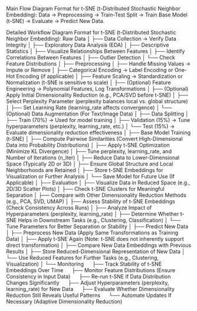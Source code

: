Main Flow Diagram Format for t-SNE (t-Distributed Stochastic Neighbor Embedding):
Data → Preprocessing → Train-Test Split → Train Base Model (t-SNE) → Evaluate → Predict New Data.

Detailed Workflow Diagram Format for t-SNE (t-Distributed Stochastic Neighbor Embedding):
Raw Data
│
├── Data Collection → Verify Data Integrity
│
├── Exploratory Data Analysis (EDA)
│ ├── Descriptive Statistics
│ ├── Visualize Relationships Between Features
│ ├── Identify Correlations Between Features
│ ├── Outlier Detection
│ └── Check Feature Distributions
│
├── Preprocessing
│ ├── Handle Missing Values → Impute or Remove
│ ├── Categorical Encoding → Label Encoding or One-Hot Encoding (if applicable)
│ ├── Feature Scaling → Standardization or Normalization (t-SNE is sensitive to scale)
│ ├── (Optional) Feature Engineering → Polynomial Features, Log Transformations
│ ├── (Optional) Apply Initial Dimensionality Reduction (e.g., PCA/SVD before t-SNE)
│ ├── Select Perplexity Parameter (perplexity balances local vs. global structure)
│ ├── Set Learning Rate (learning_rate affects convergence)
│ └── (Optional) Data Augmentation (For Text/Image Data)
│
├── Data Splitting
│ ├── Train (70%) → Used for model training
│ ├── Validation (15%) → Tune hyperparameters (perplexity, learning_rate, etc.)
│ └── Test (15%) → Evaluate dimensionality reduction effectiveness
│
├── Base Model Training (t-SNE)
│ ├── Compute Pairwise Similarities (Convert High-Dimensional Data into Probability Distributions)
│ ├── Apply t-SNE Optimization (Minimize KL Divergence)
│ ├── Tune perplexity, learning_rate, and Number of Iterations (n_iter)
│ ├── Reduce Data to Lower-Dimensional Space (Typically 2D or 3D)
│ ├── Ensure Global Structure and Local Neighborhoods are Retained
│ ├── Store t-SNE Embeddings for Visualization or Further Analysis
│ └── Save Model for Future Use (If Applicable)
│
├── Evaluation
│ ├── Visualize Data in Reduced Space (e.g., 2D/3D Scatter Plots)
│ ├── Check t-SNE Clusters for Meaningful Separation
│ ├── Compare with Other Dimensionality Reduction Methods (e.g., PCA, SVD, UMAP)
│ ├── Assess Stability of t-SNE Embeddings (Check Consistency Across Runs)
│ ├── Analyze Impact of Hyperparameters (perplexity, learning_rate)
│ ├── Determine Whether t-SNE Helps in Downstream Tasks (e.g., Clustering, Classification)
│ └── Tune Parameters for Better Separation or Stability
│
├── Predict New Data
│ ├── Preprocess New Data (Apply Same Transformations as Training Data)
│ ├── Apply t-SNE Again (Note: t-SNE does not inherently support direct transformation)
│ ├── Compare New Data Embeddings with Previous Results
│ ├── Store Reduced-Dimensional Representation of New Data
│ └── Use Reduced Features for Further Tasks (e.g., Clustering, Visualization)
│
└── Monitoring
     ├── Track Stability of t-SNE Embeddings Over Time
     ├── Monitor Feature Distributions (Ensure Consistency in Input Data)
     ├── Re-run t-SNE If Data Distribution Changes Significantly
     ├── Adjust Hyperparameters (perplexity, learning_rate) for New Data
     ├── Evaluate Whether Dimensionality Reduction Still Reveals Useful Patterns
     └── Automate Updates If Necessary (Adaptive Dimensionality Reduction)